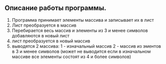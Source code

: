 ## Описание работы программы.

1. Программа принимает элементы массива и записывает их в лист
2. Лист преобразуется в массив
3. Перебирается весь массив и элементы из 3 и менее символов добавляются в новый лист
4. лист преобразуется в новый массив
5. выводятся 2 массива:
   1 - изначальный массив
   2 - массив из эментов в 3 и менее символов (может не выводится если в изначальном массиве все элементы состоят из 4 и более символов)
